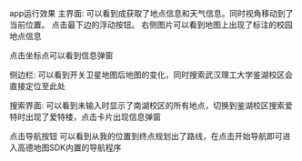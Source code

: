 app运行效果
主界面:
可以看到成获取了地点信息和天气信息。同时视角移动到了当前位置。
点击最下边的浮动按钮。
右侧图片可以看到地图上出现了标注的校园地点信息

点击坐标点可以看到信息弹窗

侧边栏:
可以看到开关卫星地图后地图的变化，同时搜索武汉理工大学鉴湖校区会直接定位至此处

搜索界面:
可以看到未输入时显示了南湖校区的所有地点，切换到鉴湖校区搜索爱特时出现了爱特楼，点击卡片出现信息弹窗

点击导航按钮
可以看到从我的位置到终点规划出了路线，在点击开始导航即可进入高德地图SDK内置的导航程序
